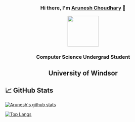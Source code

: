 
<!---
arun-esh/arun-esh is a ✨ special ✨ repository because its `README.md` (this file) appears on your GitHub profile.
You can click the Preview link to take a look at your changes.
--->


<h3 align="center">
Hi there, I'm <a href="https://arun-esh.github.io/" target="_blank" rel="noreferrer">Arunesh Choudhary</a> 👋
</h3>



<p align="center">
  <a href="https://arun-esh@github.io/" target="_blank" rel="noreferrer"><img src="https://avatars.githubusercontent.com/u/59122465?s=400&u=ed20b0991055abaeb8a23244f02944e319370414&v=4" width=100px, height=100px,alt="my banner"></a>
</p>


<h3 align="center">
Computer Science Undergrad Student
</h3> 
<h2 align="center">
University of Windsor
</h2> 


## 📈 GitHub Stats 

[![Arunesh's github stats](https://github-readme-stats.vercel.app/api?username=arun-esh&count_private=true&show_icons=true&include_all_commits=true&theme=merko)](https://github.com/arun-esh)

[![Top Langs](https://github-readme-stats.vercel.app/api/top-langs/?username=arun-esh&layout=compact&theme=merko)](https://github.com/arun-esh)

